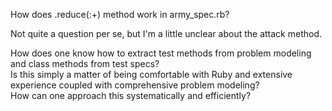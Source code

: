 
How does .reduce(:+) method work in army_spec.rb?

Not quite a question per se, but I'm a little unclear about the attack method.  

How does one know how to extract test methods from problem modeling
and class methods from test specs?  
Is this simply a matter of being comfortable with Ruby
and extensive experience coupled with comprehensive problem modeling?  
How can one approach this systematically and efficiently?  
